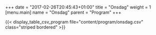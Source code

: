 +++
date = "2017-02-26T20:45:43+01:00"
title = "Onsdag"
weight = 1
[menu.main]
name = "Onsdag"
parent = "Program"
+++

{{< display_table_csv_program file="content/program/onsdag.csv" class="striped bordered" >}}